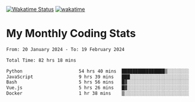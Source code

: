 [![Wakatime Status](https://github.com/noopurphalak/noopurphalak/workflows/wakatime-status-update/badge.svg)](https://github.com/noopurphalak/noopurphalak/actions/workflows/main.yml)
[![wakatime](https://wakatime.com/badge/user/80ace140-ef40-4fdd-b8ed-f3be3d2e1aea.svg)](https://wakatime.com/@80ace140-ef40-4fdd-b8ed-f3be3d2e1aea)

# My Monthly Coding Stats

<!--START_SECTION:waka-->

```txt
From: 20 January 2024 - To: 19 February 2024

Total Time: 82 hrs 18 mins

Python                     54 hrs 40 mins  ████████████████▒░░░░░░░░   65.60 %
JavaScript                 9 hrs 39 mins   ███░░░░░░░░░░░░░░░░░░░░░░   11.59 %
Bash                       5 hrs 56 mins   █▓░░░░░░░░░░░░░░░░░░░░░░░   07.12 %
Vue.js                     5 hrs 26 mins   █▓░░░░░░░░░░░░░░░░░░░░░░░   06.52 %
Docker                     1 hr 38 mins    ▒░░░░░░░░░░░░░░░░░░░░░░░░   01.97 %
```

<!--END_SECTION:waka-->
